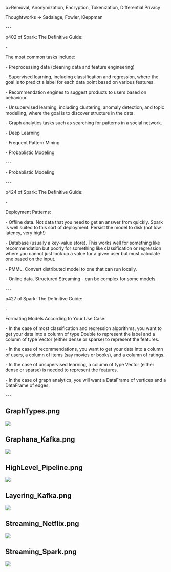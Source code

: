 p>Removal, Anonymization, Encryption, Tokenization, Differential Privacy</p>
<p>Thoughtworks -> Sadalage, Fowler, Kleppman</p>
<p>---</p>
<p>p402 of Spark: The Definitive Guide:</p>
<p>-</p>
<p>The most common tasks include:</p>
<p>- Preprocessing data (cleaning data and feature engineering)</p>
<p>- Supervised learning, including classification and regression, where the goal is to predict a label for each data point based on various features.</p>
<p>- Recommendation engines to suggest products to users based on behaviour.</p>
<p>- Unsupervised learning, including clustering, anomaly detection, and topic modelling, where the goal is to discover structure in the data.</p>
<p>- Graph analytics tasks such as searching for patterns in a social network.</p>
<p>- Deep Learning</p>
<p>- Frequent Pattern Mining</p>
<p>- Probablistic Modeling</p>
<p>---</p>
<p>- Probablistic Modeling</p>
<p>---</p>
<p>p424 of Spark: The Definitive Guide:</p>
<p>-</p>
<p>Deployment Patterns:</p>
<p>- Offline data.  Not data that you need to get an answer from quickly.  Spark is well suited to this sort of deployment.  Persist the model to disk (not low latency, very high!)</p>
<p>- Database (usually a key-value store).  This works well for something like recommendation but poorly for something like classification or regression where you cannot just look up a value for a given user but must calculate one based on the input.</p>
<p>- PMML.  Convert distributed model to one that can run locally.</p>
<p>- Online data.  Structured Streaming - can be complex for some models.</p>
<p>---</p>
<p>p427 of Spark: The Definitive Guide:</p>
<p>-</p>
<p>Formating Models According to Your Use Case:</p>
<p>- In the case of most classification and regression algorithms, you want to get your data into a column of type Double to represent the label and a column of type Vector (either dense or sparse) to represent the features.</p>
<p>- In the case of recommendations, you want to get your data into a column of users, a column of items (say movies or books), and a column of ratings.</p>
<p>- In the case of unsupervised learning, a column of type Vector (either dense or sparse) is needed to represent the features.</p>
<p>- In the case of graph analytics, you will want a DataFrame of vertices and a DataFrame of edges.</p>
<p>---</p>


## GraphTypes.png

![](https://github.com/geoffreylink/Projects/blob/master/08%20Data%20Engineering/GraphTypes.png)

## Graphana_Kafka.png

![](https://github.com/geoffreylink/Projects/blob/master/08%20Data%20Engineering/Graphana_Kafka.png)

## HighLevel_Pipeline.png

![](https://github.com/geoffreylink/Projects/blob/master/08%20Data%20Engineering/HighLevel_Pipeline.png)

## Layering_Kafka.png

![](https://github.com/geoffreylink/Projects/blob/master/08%20Data%20Engineering/Layering_Kafka.png)

## Streaming_Netflix.png

![](https://github.com/geoffreylink/Projects/blob/master/08%20Data%20Engineering/Streaming_Netflix.png)

## Streaming_Spark.png

![](https://github.com/geoffreylink/Projects/blob/master/08%20Data%20Engineering/Streaming_Spark.png)
